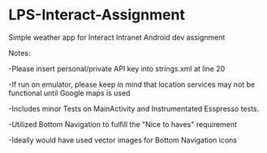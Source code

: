 # LPS-Interact-Assignment

Simple weather app for Interact Intranet Android dev assignment

Notes:

-Please insert personal/private API key into strings.xml at line 20

-If run on emulator, please keep in mind that location services may not be functional until Google maps is used

-Includes minor Tests on MainActivity and Instrumentated Esspresso tests.

-Utilized Bottom Navigation to fulfill the "Nice to haves" requirement

-Ideally would have used vector images for Bottom Navigation icons

